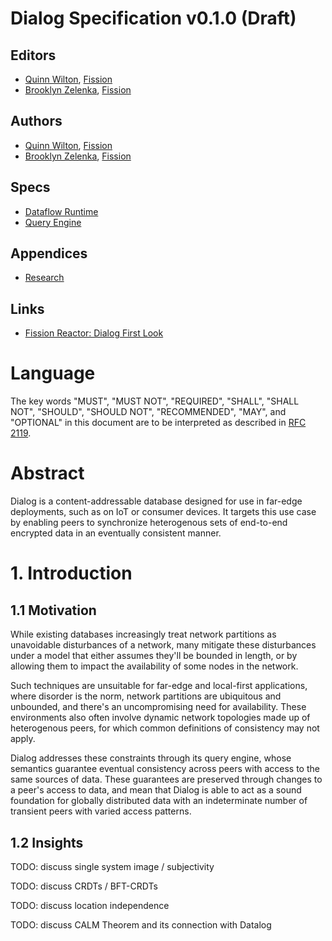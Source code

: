 # Dialog Specification v0.1.0 (Draft)

## Editors

* [Quinn Wilton](https://github.com/QuinnWilton), [Fission](https://fission.codes)
* [Brooklyn Zelenka](https://github.com/expede), [Fission](https://fission.codes)

## Authors

* [Quinn Wilton](https://github.com/QuinnWilton), [Fission](https://fission.codes)
* [Brooklyn Zelenka](https://github.com/expede), [Fission](https://fission.codes)

## Specs

* [Dataflow Runtime](./dialog/dataflow.md)
* [Query Engine](./dialog/query-engine.md)

## Appendices

* [Research](./RESEARCH.md)

## Links

* [Fission Reactor: Dialog First Look](https://fission.codes/blog/fission-reactor-dialog-first-look/)

# Language

The key words "MUST", "MUST NOT", "REQUIRED", "SHALL", "SHALL NOT", "SHOULD", "SHOULD NOT", "RECOMMENDED", "MAY", and "OPTIONAL" in this document are to be interpreted as described in [RFC 2119](https://datatracker.ietf.org/doc/html/rfc2119).


# Abstract

Dialog is a content-addressable database designed for use in far-edge deployments, such as on IoT or consumer devices. It targets this use case by enabling peers to synchronize heterogenous sets of end-to-end encrypted data in an eventually consistent manner.

# 1. Introduction

## 1.1 Motivation

While existing databases increasingly treat network partitions as unavoidable disturbances of a network, many mitigate these disturbances under a model that either assumes they'll be bounded in length, or by allowing them to impact the availability of some nodes in the network.

Such techniques are unsuitable for far-edge and local-first applications, where disorder is the norm, network partitions are ubiquitous and unbounded, and there's an uncompromising need for availability. These environments also often involve dynamic network topologies made up of heterogenous peers, for which common definitions of consistency may not apply.

Dialog addresses these constraints through its query engine, whose semantics guarantee eventual consistency across peers with access to the same sources of data. These guarantees are preserved through changes to a peer's access to data, and mean that Dialog is able to act as a sound foundation for globally distributed data with an indeterminate number of transient peers with varied access patterns.

## 1.2 Insights

TODO: discuss single system image / subjectivity

TODO: discuss CRDTs / BFT-CRDTs

TODO: discuss location independence

TODO: discuss CALM Theorem and its connection with Datalog
